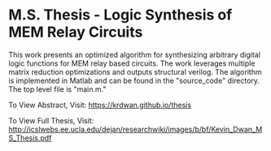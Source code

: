 # M.S. Thesis - Logic Synthesis of MEM Relay Circuits

This work presents an optimized algorithm for synthesizing arbitrary digital logic functions for MEM relay based circuits.  The work leverages multiple matrix reduction optimizations and outputs structural verilog.  The algorithm is implemented in Matlab and can be found in the "source_code" directory.  The top level file is "main.m."

To View Abstract, Visit: https://krdwan.github.io/thesis

To View Full Thesis, Visit: http://icslwebs.ee.ucla.edu/dejan/researchwiki/images/b/bf/Kevin_Dwan_MS_Thesis.pdf
